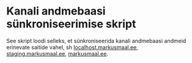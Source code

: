 # Kanali andmebaasi sünkroniseerimise skript

See skript loodi selleks, et sünkroniseerida kanali andmebaasi andmeid erinevate saitide vahel, sh [localhost.markusmaal.ee](localhost.markusmaal.ee), [staging.markusmaal.ee](staging.markusmaal.ee), [markusmaal.ee](markusmaal.ee).